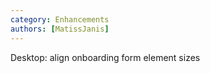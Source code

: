 ```yaml
---
category: Enhancements
authors: [MatissJanis]
---
```


Desktop: align onboarding form element sizes
